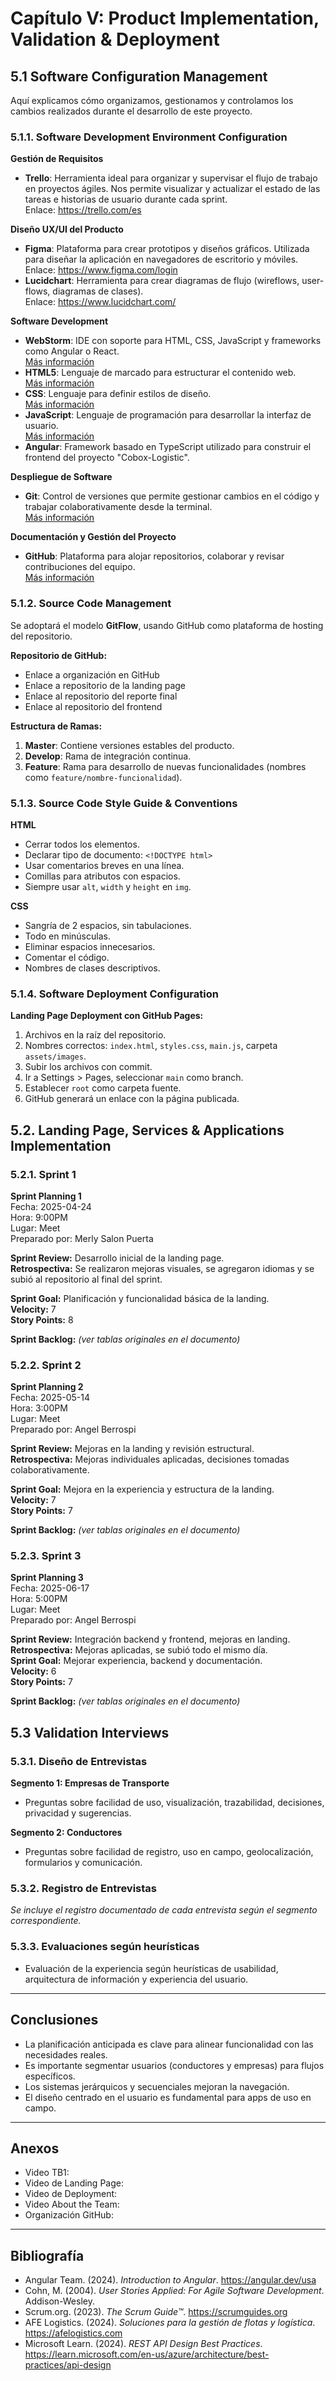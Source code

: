 # Capítulo V: Product Implementation, Validation & Deployment

## 5.1 Software Configuration Management
Aquí explicamos cómo organizamos, gestionamos y controlamos los cambios realizados durante el desarrollo de este proyecto.

### 5.1.1. Software Development Environment Configuration

**Gestión de Requisitos**
- **Trello**: Herramienta ideal para organizar y supervisar el flujo de trabajo en proyectos ágiles. Nos permite visualizar y actualizar el estado de las tareas e historias de usuario durante cada sprint.  
  Enlace: https://trello.com/es

**Diseño UX/UI del Producto**
- **Figma**: Plataforma para crear prototipos y diseños gráficos. Utilizada para diseñar la aplicación en navegadores de escritorio y móviles.  
  Enlace: https://www.figma.com/login
- **Lucidchart**: Herramienta para crear diagramas de flujo (wireflows, user-flows, diagramas de clases).  
  Enlace: https://www.lucidchart.com/

**Software Development**
- **WebStorm**: IDE con soporte para HTML, CSS, JavaScript y frameworks como Angular o React.  
  [Más información](https://www.jetbrains.com/webstorm/)
- **HTML5**: Lenguaje de marcado para estructurar el contenido web.  
  [Más información](https://www.w3schools.com/html/html5_syntax.asp)
- **CSS**: Lenguaje para definir estilos de diseño.  
  [Más información](https://google.github.io/styleguide/htmlcssguide.html)
- **JavaScript**: Lenguaje de programación para desarrollar la interfaz de usuario.  
  [Más información](https://developer.mozilla.org/es/docs/Web/JavaScript)
- **Angular**: Framework basado en TypeScript utilizado para construir el frontend del proyecto "Cobox-Logistic".

**Despliegue de Software**
- **Git**: Control de versiones que permite gestionar cambios en el código y trabajar colaborativamente desde la terminal.  
  [Más información](https://git-scm.com/)

**Documentación y Gestión del Proyecto**
- **GitHub**: Plataforma para alojar repositorios, colaborar y revisar contribuciones del equipo.  
  [Más información](https://github.com/)

### 5.1.2. Source Code Management

Se adoptará el modelo **GitFlow**, usando GitHub como plataforma de hosting del repositorio.

**Repositorio de GitHub:**
- Enlace a organización en GitHub
- Enlace a repositorio de la landing page
- Enlace al repositorio del reporte final
- Enlace al repositorio del frontend

**Estructura de Ramas:**
1. **Master**: Contiene versiones estables del producto.
2. **Develop**: Rama de integración continua.
3. **Feature**: Rama para desarrollo de nuevas funcionalidades (nombres como `feature/nombre-funcionalidad`).

### 5.1.3. Source Code Style Guide & Conventions

**HTML**
- Cerrar todos los elementos.
- Declarar tipo de documento: `<!DOCTYPE html>`
- Usar comentarios breves en una línea.
- Comillas para atributos con espacios.
- Siempre usar `alt`, `width` y `height` en `img`.

**CSS**
- Sangría de 2 espacios, sin tabulaciones.
- Todo en minúsculas.
- Eliminar espacios innecesarios.
- Comentar el código.
- Nombres de clases descriptivos.

### 5.1.4. Software Deployment Configuration

**Landing Page Deployment con GitHub Pages:**
1. Archivos en la raíz del repositorio.
2. Nombres correctos: `index.html`, `styles.css`, `main.js`, carpeta `assets/images`.
3. Subir los archivos con commit.
4. Ir a Settings > Pages, seleccionar `main` como branch.
5. Establecer `root` como carpeta fuente.
6. GitHub generará un enlace con la página publicada.

## 5.2. Landing Page, Services & Applications Implementation

### 5.2.1. Sprint 1
**Sprint Planning 1**  
Fecha: 2025-04-24  
Hora: 9:00PM  
Lugar: Meet  
Preparado por: Merly Salon Puerta

**Sprint Review:** Desarrollo inicial de la landing page.  
**Retrospectiva:** Se realizaron mejoras visuales, se agregaron idiomas y se subió al repositorio al final del sprint.

**Sprint Goal:** Planificación y funcionalidad básica de la landing.  
**Velocity:** 7  
**Story Points:** 8

**Sprint Backlog:** *(ver tablas originales en el documento)*

### 5.2.2. Sprint 2
**Sprint Planning 2**  
Fecha: 2025-05-14  
Hora: 3:00PM  
Lugar: Meet  
Preparado por: Angel Berrospi

**Sprint Review:** Mejoras en la landing y revisión estructural.  
**Retrospectiva:** Mejoras individuales aplicadas, decisiones tomadas colaborativamente.

**Sprint Goal:** Mejora en la experiencia y estructura de la landing.  
**Velocity:** 7  
**Story Points:** 7

**Sprint Backlog:** *(ver tablas originales en el documento)*

### 5.2.3. Sprint 3
**Sprint Planning 3**  
Fecha: 2025-06-17  
Hora: 5:00PM  
Lugar: Meet  
Preparado por: Angel Berrospi

**Sprint Review:** Integración backend y frontend, mejoras en landing.  
**Retrospectiva:** Mejoras aplicadas, se subió todo el mismo día.  
**Sprint Goal:** Mejorar experiencia, backend y documentación.  
**Velocity:** 6  
**Story Points:** 7

**Sprint Backlog:** *(ver tablas originales en el documento)*

## 5.3 Validation Interviews

### 5.3.1. Diseño de Entrevistas

**Segmento 1: Empresas de Transporte**
- Preguntas sobre facilidad de uso, visualización, trazabilidad, decisiones, privacidad y sugerencias.

**Segmento 2: Conductores**
- Preguntas sobre facilidad de registro, uso en campo, geolocalización, formularios y comunicación.

### 5.3.2. Registro de Entrevistas
*Se incluye el registro documentado de cada entrevista según el segmento correspondiente.*

### 5.3.3. Evaluaciones según heurísticas
- Evaluación de la experiencia según heurísticas de usabilidad, arquitectura de información y experiencia del usuario.

---

## Conclusiones
- La planificación anticipada es clave para alinear funcionalidad con las necesidades reales.
- Es importante segmentar usuarios (conductores y empresas) para flujos específicos.
- Los sistemas jerárquicos y secuenciales mejoran la navegación.
- El diseño centrado en el usuario es fundamental para apps de uso en campo.

---

## Anexos
- Video TB1:  
- Video de Landing Page:  
- Video de Deployment:  
- Video About the Team:  
- Organización GitHub:  

---

## Bibliografía
- Angular Team. (2024). *Introduction to Angular*. https://angular.dev/usa  
- Cohn, M. (2004). *User Stories Applied: For Agile Software Development*. Addison-Wesley.  
- Scrum.org. (2023). *The Scrum Guide™*. https://scrumguides.org  
- AFE Logistics. (2024). *Soluciones para la gestión de flotas y logística*. https://afelogistics.com  
- Microsoft Learn. (2024). *REST API Design Best Practices*. https://learn.microsoft.com/en-us/azure/architecture/best-practices/api-design
